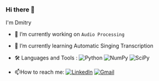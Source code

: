 ### Hi there 👋
I'm Dmitry
- 🔭 I’m currently working on `Audio Processing`
- 🌱 I’m currently learning Automatic Singing Transcription
- :hammer_and_wrench: Languages and Tools : ![Python](https://img.shields.io/badge/python-3670A0?style=for-the-badge&logo=python&logoColor=ffdd54)
![NumPy](https://img.shields.io/badge/numpy-%23013243.svg?style=for-the-badge&logo=numpy&logoColor=white)
![SciPy](https://img.shields.io/badge/SciPy-%230C55A5.svg?style=for-the-badge&logo=scipy&logoColor=%white)

- :mailbox:How to reach me: [![LinkedIn](https://img.shields.io/badge/linkedin-%230077B5.svg?style=for-the-badge&logo=linkedin&logoColor=white)](https://www.linkedin.com/in/dmitry-suzdaltsev)
[![Gmail](https://img.shields.io/badge/Gmail-D14836?style=for-the-badge&logo=gmail&logoColor=white)](mailto:d.suzdaltsev@gmail.com)




<!--
[![Gmail Badge](https://img.shields.io/badge/d.suzdaltsev@gmail.com-c14438?style=flat-square&logo=Gmail&logoColor=white&link=mailto:d.suzdaltsev@gmail.com)](mailto:d.suzdaltsev@gmail.com) 


<!--
**DmitrySuzdaltsev/DmitrySuzdaltsev** is a ✨ _special_ ✨ repository because its `README.md` (this file) appears on your GitHub profile.

Here are some ideas to get you started:

- 🔭 I’m currently working on Audio Processing
- 🌱 I’m currently learning ...
- 👯 I’m looking to collaborate on ...
- 🤔 I’m looking for help with ...
- 💬 Ask me about ...
- 📫 How to reach me: ...
- 😄 Pronouns: ...
- ⚡ Fun fact: ...
-->
